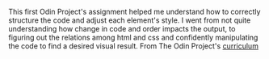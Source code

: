 This first Odin Project's assignment helped me understand how to correctly structure the code and adjust each element's style. I went from not quite understanding how change in code and order impacts the output, to figuring out the relations among html and css and confidently manipulating the code to find a desired visual result. From The Odin Project's [curriculum](http://www.theodinproject.com/courses/web-development-101/lessons/html-css)